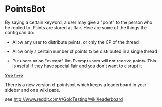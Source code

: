 PointsBot
=========

By saying a certain keyword, a user may give a "point" to the person who he replied to. Points are stored as flair. Here are some of the things the config can do:

- Allow any user to distribute points, or only the OP of the thread

- Allow only a certain number of points to be distributed in a single thread

- Put users on an "exempt" list. Exempt users will not receive points. This is useful if they have special flair and you don't want to disrupt it

[See here](http://www.reddit.com/r/GoldTesting/comments/2bzkp9/thing/)

There is a new version of pointsbot which keeps a leaderboard in your sidebar and on a wiki page.

see http://www.reddit.com/r/GoldTesting/wiki/leaderboard
